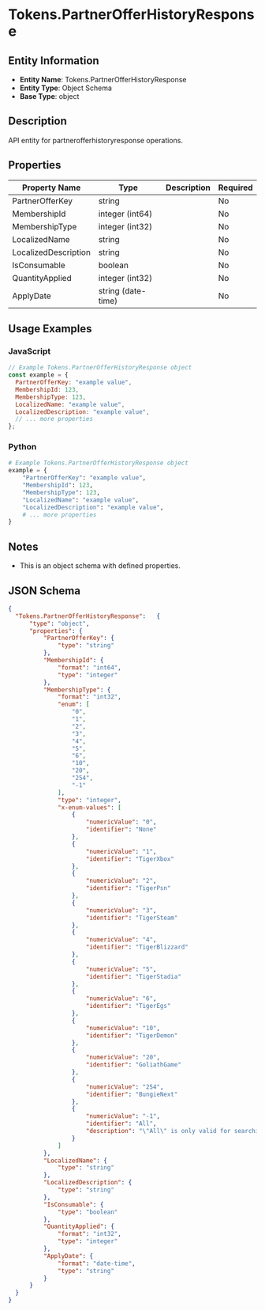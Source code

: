 # Tokens.PartnerOfferHistoryResponse

## Entity Information
- **Entity Name**: Tokens.PartnerOfferHistoryResponse
- **Entity Type**: Object Schema
- **Base Type**: object

## Description
API entity for partnerofferhistoryresponse operations.

## Properties

| Property Name | Type | Description | Required |
|---------------|------|-------------|----------|
| PartnerOfferKey | string |  | No |
| MembershipId | integer (int64) |  | No |
| MembershipType | integer (int32) |  | No |
| LocalizedName | string |  | No |
| LocalizedDescription | string |  | No |
| IsConsumable | boolean |  | No |
| QuantityApplied | integer (int32) |  | No |
| ApplyDate | string (date-time) |  | No |

## Usage Examples

### JavaScript
```javascript
// Example Tokens.PartnerOfferHistoryResponse object
const example = {
  PartnerOfferKey: "example value",
  MembershipId: 123,
  MembershipType: 123,
  LocalizedName: "example value",
  LocalizedDescription: "example value",
  // ... more properties
};
```

### Python
```python
# Example Tokens.PartnerOfferHistoryResponse object
example = {
    "PartnerOfferKey": "example value",
    "MembershipId": 123,
    "MembershipType": 123,
    "LocalizedName": "example value",
    "LocalizedDescription": "example value",
    # ... more properties
}
```

## Notes
- This is an object schema with defined properties.

## JSON Schema
```json
{
  "Tokens.PartnerOfferHistoryResponse":   {
      "type": "object",
      "properties": {
          "PartnerOfferKey": {
              "type": "string"
          },
          "MembershipId": {
              "format": "int64",
              "type": "integer"
          },
          "MembershipType": {
              "format": "int32",
              "enum": [
                  "0",
                  "1",
                  "2",
                  "3",
                  "4",
                  "5",
                  "6",
                  "10",
                  "20",
                  "254",
                  "-1"
              ],
              "type": "integer",
              "x-enum-values": [
                  {
                      "numericValue": "0",
                      "identifier": "None"
                  },
                  {
                      "numericValue": "1",
                      "identifier": "TigerXbox"
                  },
                  {
                      "numericValue": "2",
                      "identifier": "TigerPsn"
                  },
                  {
                      "numericValue": "3",
                      "identifier": "TigerSteam"
                  },
                  {
                      "numericValue": "4",
                      "identifier": "TigerBlizzard"
                  },
                  {
                      "numericValue": "5",
                      "identifier": "TigerStadia"
                  },
                  {
                      "numericValue": "6",
                      "identifier": "TigerEgs"
                  },
                  {
                      "numericValue": "10",
                      "identifier": "TigerDemon"
                  },
                  {
                      "numericValue": "20",
                      "identifier": "GoliathGame"
                  },
                  {
                      "numericValue": "254",
                      "identifier": "BungieNext"
                  },
                  {
                      "numericValue": "-1",
                      "identifier": "All",
                      "description": "\"All\" is only valid for searching capabilities: you need to pass the actual matching BungieMembershipType for any query where you pass a known membershipId."
                  }
              ]
          },
          "LocalizedName": {
              "type": "string"
          },
          "LocalizedDescription": {
              "type": "string"
          },
          "IsConsumable": {
              "type": "boolean"
          },
          "QuantityApplied": {
              "format": "int32",
              "type": "integer"
          },
          "ApplyDate": {
              "format": "date-time",
              "type": "string"
          }
      }
  }
}
```

